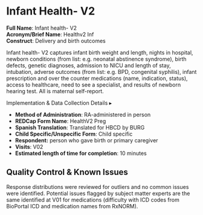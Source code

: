 # Infant Health- V2
**Full Name**: Infant health- V2   
**Acronym/Brief Name**: Healthv2 Inf  
**Construct**: Delivery and birth outcomes  

Infant health- V2 captures infant birth weight and length, nights in hospital, newborn conditions (from list: e.g. neonatal abstinence syndrome), birth defects, genetic diagnoses, admission to NICU and length of stay, intubation, adverse outcomes (from list: e.g. BPD, congenital syphilis), infant prescription and over the counter medications (name, indication, status), access to healthcare, need to see a specialist, and results of newborn hearing test. All is maternal self-report.

<p>
<div id="notification-banner" class="notification-banner" onclick="toggleCollapse(this)">
    <span class="text">Implementation & Data Collection Details</span>
  <span class="notification-arrow">▸</span>
</div>
<div class="notification-collapsible-content">
    <ul>
        <li><b>Method of Administration</b>: RA-administered in person </li>
        <li><b>REDCap Form Name</b>: HealthV2 Preg </li>
        <li><b>Spanish Translation</b>: Translated for HBCD by BURG </li>
        <li><b>Child Specific/Unspecific Form</b>: Child specific </li>
        <li><b>Respondent:</b> person who gave birth or primary caregiver </li>
        <li><b>Visits</b>:  V02 </li>
        <li><b>Estimated length of time for completion</b>: 10 minutes</li>
    </ul>
</div>
</p>


## Quality Control & Known Issues
Response distributions were reviewed for outliers and no common issues were identified. Potential issues flagged by subject matter experts are the same identified at V01 for medications (difficulty with ICD codes from BioPortal ICD and medication names from RxNORM).
